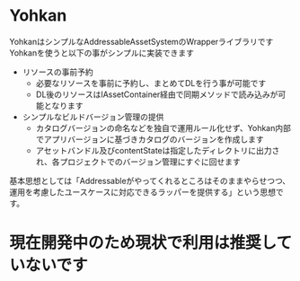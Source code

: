 # Yohkan

YohkanはシンプルなAddressableAssetSystemのWrapperライブラリです
Yohkanを使うと以下の事がシンプルに実装できます

- リソースの事前予約
  - 必要なリソースを事前に予約し、まとめてDLを行う事が可能です
  - DL後のリソースはIAssetContainer経由で同期メソッドで読み込みが可能となります
- シンプルなビルドバージョン管理の提供
  - カタログバージョンの命名などを独自で運用ルール化せず、Yohkan内部でアプリバージョンに基づきカタログのバージョンを作成します
  - アセットバンドル及びcontentStateは指定したディレクトリに出力され、各プロジェクトでのバージョン管理にすぐに回せます

基本思想としては「Addressableがやってくれるところはそのままやらせつつ、運用を考慮したユースケースに対応できるラッパーを提供する」という思想です。


# 現在開発中のため現状で利用は推奨していないです